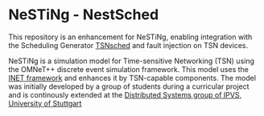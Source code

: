 # NeSTiNg - NestSched

This repository is an enhancement for NeSTiNg, enabling integration with the Scheduling Generator [TSNsched](https://github.com/ACassimiro/TSNsched#quickstart-guide) and fault injection on TSN devices.

NeSTiNg is a simulation model for Time-sensitive Networking (TSN) using the OMNeT++ discrete event simulation framework.
This model uses the [INET framework](https://inet.omnetpp.org/) and enhances it by TSN-capable components.
The model was initially developed by a group of students during a curricular project and is continously extended at the [Distributed Systems group of IPVS, University of Stuttgart](https://www.ipvs.uni-stuttgart.de/departments/vs/)
